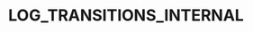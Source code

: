 ---
title: LOG_TRANSITIONS_INTERNAL
template: topic.jade
tags: [ debugging, route ]
description: activate detailed logging of all routing steps
---